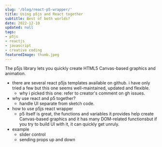 ```yaml
---
slug: '/blog/react-p5-wrapper/'
title: Using p5js and React together
subtitle: Best of both worlds?
date: 2022-12-10
updated: null
tags:
- p5js
- reactjs
- javascript
- creative coding
featuredImage: thumb.jpeg
---
```


The p5js library lets you quickly create HTML5 Canvas-based graphics and animation. 

- there are several react p5js templates available on github. i have only tried a few but this one seems well-maintained, updated and flexible.
  - why i picked this one: refer to creator's comment on gh issues.
- why use react and p5 together?
  - handle UI separate from sketch code.
- how to use p5js react wrapper
  - p5 itself is great, the functions and variables it provides help create Canvas-based graphics and it has many DOM-related functionsbut if you try to build UI with it, it can quickly get unruly.
- example
  - slider control
  - sending props up and down
